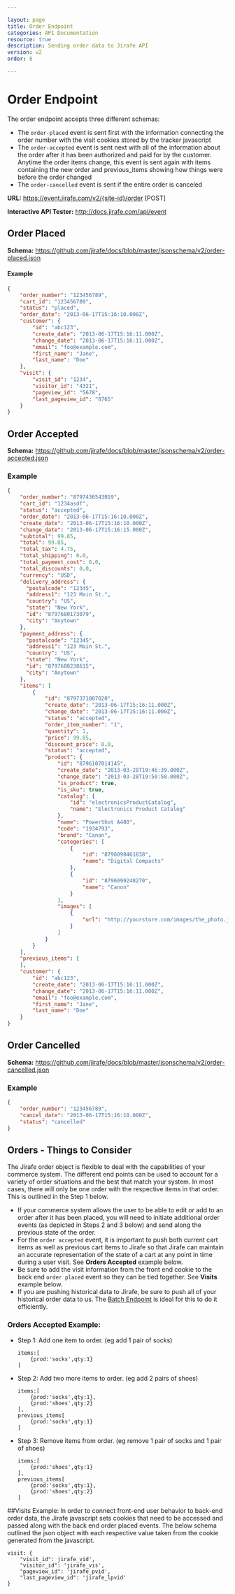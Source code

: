 ```yaml
---

layout: page
title: Order Endpoint
categories: API Documentation
resource: true
description: Sending order data to Jirafe API
version: v2
order: 8

---
```



# Order Endpoint

The order endpoint accepts three different schemas:

* The `order-placed` event is sent first with the information connecting the order number with the visit cookies stored by the tracker javascript
* The `order-accepted` event is sent next with all of the information about the order after it has been authorized and paid for by the customer. Anytime the order items change, this event is sent again with items containing the new order and previous_items showing how things were before the order changed
* The `order-cancelled` event is sent if the entire order is canceled

**URL:** https://event.jirafe.com/v2/{site-id}/order [POST]

**Interactive API Tester:** http://docs.jirafe.com/api/event

## Order Placed

**Schema:** https://github.com/jirafe/docs/blob/master/jsonschema/v2/order-placed.json

#### Example

```json
{
    "order_number": "123456789",
    "cart_id": "123456789",
    "status": "placed",
    "order_date": "2013-06-17T15:16:10.000Z",
    "customer": {
        "id": "abc123",
        "create_date": "2013-06-17T15:16:11.000Z",
        "change_date": "2013-06-17T15:16:11.000Z",
        "email": "foo@example.com",
        "first_name": "Jane",
        "last_name": "Doe"
    },
    "visit": {
        "visit_id": "1234",
        "visitor_id": "4321",
        "pageview_id": "5678",
        "last_pageview_id": "8765"
    }
}
```

## Order Accepted

**Schema:** https://github.com/jirafe/docs/blob/master/jsonschema/v2/order-accepted.json

### Example

```json
{
    "order_number": "8797436543019",
    "cart_id": "1234asdf",
    "status": "accepted",
    "order_date": "2013-06-17T15:16:10.000Z",
    "create_date": "2013-06-17T15:16:10.000Z",
    "change_date": "2013-06-17T15:16:15.000Z",
    "subtotal": 99.85,
    "total": 99.85,
    "total_tax": 4.75,
    "total_shipping": 0.0,
    "total_payment_cost": 0.0,
    "total_discounts": 0.0,
    "currency": "USD",
    "delivery_address": {
      "postalcode": "12345",
      "address1": "123 Main St.",
      "country": "US",
      "state": "New York",
      "id": "8797680173079",
      "city": "Anytown"
    },
    "payment_address": {
      "postalcode": "12345",
      "address1": "123 Main St.",
      "country": "US",
      "state": "New York",
      "id": "8797680238615",
      "city": "Anytown"
    },
    "items": [
        {
            "id": "8797371007020",
            "create_date": "2013-06-17T15:16:11.000Z",
            "change_date": "2013-06-17T15:16:11.000Z",
            "status": "accepted",
            "order_item_number": "1",
            "quantity": 1,
            "price": 99.85,
            "discount_price": 0.0,
            "status": "accepted",
            "product": {
                "id": "8796107014145",
                "create_date": "2013-03-28T19:46:39.000Z",
                "change_date": "2013-03-28T19:50:58.000Z",
                "is_product": true,
                "is_sku": true,
                "catalog": {
                    "id": "electronicsProductCatalog",
                    "name": "Electronics Product Catalog"
                },
                "name": "PowerShot A480",
                "code": "1934793",
                "brand": "Canon",
                "categories": [
                    {
                        "id": "8796098461838",
                        "name": "Digital Compacts"
                    },
                    {
                        "id": "8796099248270",
                        "name": "Canon"
                    }
                ],
                "images": [
                    {
                        "url": "http://yourstore.com/images/the_photo.jpg"
                    }
                ]
            }
        }
    ],
    "previous_items": [
    ],
    "customer": {
        "id": "abc123",
        "create_date": "2013-06-17T15:16:11.000Z",
        "change_date": "2013-06-17T15:16:11.000Z",
        "email": "foo@example.com",
        "first_name": "Jane",
        "last_name": "Doe"
    }
}
```

## Order Cancelled

**Schema:** https://github.com/jirafe/docs/blob/master/jsonschema/v2/order-cancelled.json

### Example

```json
{
    "order_number": "123456789",
    "cancel_date": "2013-06-17T15:16:10.000Z",
    "status": "cancelled"
}
```

## Orders - Things to Consider

The Jirafe order object is flexible to deal with the capabilities of your commerce system.  The different end points can be used to account for a variety of order situations and the best that match your system.  In most cases, there will only be one order with the respective items in that order. This is outlined in the Step 1 below.

* If your commerce system allows the user to be able to edit or add to an order after it has been placed, you will need to initiate additional order events (as depicted in Steps 2 and 3 below) and send along the previous state of the order.
* For the ```order accepted``` event, it is important to push both current cart items as well as previous cart items to Jirafe so that Jirafe can maintain an accurate representation of the state of a cart at any point in time during a user visit.  See **Orders Accepted** example below.
* Be sure to add the visit information from the front end cookie to the back end ```order placed``` event so they can be tied together.  See **Visits** example below.
* If you are pushing historical data to Jirafe, be sure to push all of your historical order data to us. The [Batch Endpoint](/api/batch_endpoint 'Batch Endpoint') is ideal for this to do it efficiently.


### Orders Accepted Example:

* Step 1:  Add one item to order. (eg add 1 pair of socks)


	```
	items:[
		{prod:'socks',qty:1}
	]
	```
* Step 2: Add two more items to order. (eg add 2 pairs of shoes)

	```
	items:[
		{prod:'socks',qty:1},
		{prod:'shoes',qty:2}
	],
	previous_items[
		{prod:'socks',qty:1}
	]
	```
* Step 3: Remove items from order. (eg remove 1 pair of socks and 1 pair of shoes)

	```
	items:[
		{prod:'shoes',qty:1}
	],
	previous_items[
		{prod:'socks',qty:1},
		{prod:'shoes',qty:2}
	]
	```

##Visits Example:
In order to connect front-end user behavior to back-end order data, the Jirafe javascript sets cookies that need to be accessed and passed along with the back end order placed events.  The below schema outlined the json object with each respective value taken from the cookie generated from the javascript.

```
visit: {
    "visit_id": jirafe_vid',
    "visitor_id": 'jirafe_vis',
    "pageview_id": 'jirafe_pvid',
    "last_pageview_id": 'jirafe_lpvid'
}
```